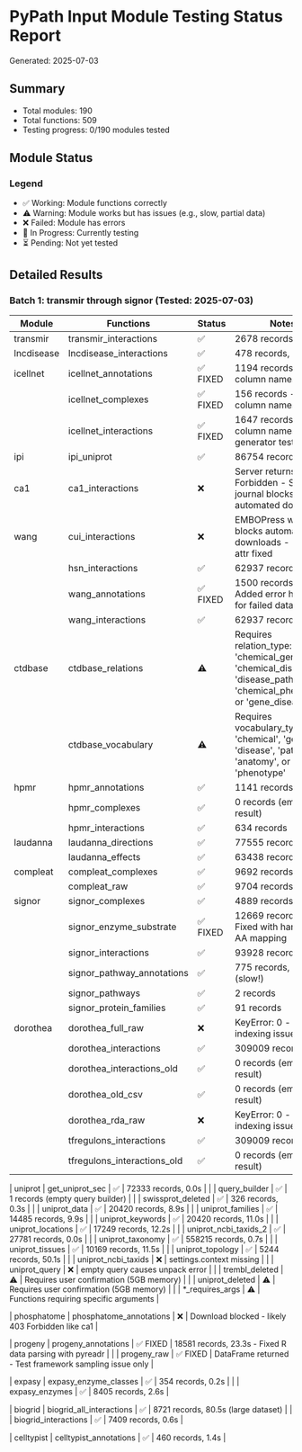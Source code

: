 # PyPath Input Module Testing Status Report
Generated: 2025-07-03

## Summary
- Total modules: 190
- Total functions: 509
- Testing progress: 0/190 modules tested

## Module Status

### Legend
- ✅ Working: Module functions correctly
- ⚠️ Warning: Module works but has issues (e.g., slow, partial data)
- ❌ Failed: Module has errors
- 🔄 In Progress: Currently testing
- ⏳ Pending: Not yet tested

## Detailed Results

### Batch 1: transmir through signor (Tested: 2025-07-03)

| Module | Functions | Status | Notes |
|--------|-----------|--------|-------|
| transmir | transmir_interactions | ✅ | 2678 records, 1.1s |
| lncdisease | lncdisease_interactions | ✅ | 478 records, 0.4s |
| icellnet | icellnet_annotations | ✅ FIXED | 1194 records - Fixed column names |
| | icellnet_complexes | ✅ FIXED | 156 records - Fixed column names |
| | icellnet_interactions | ✅ FIXED | 1647 records - Fixed column names & generator test |
| ipi | ipi_uniprot | ✅ | 86754 records, 0.1s |
| ca1 | ca1_interactions | ❌ | Server returns 403 Forbidden - Science journal blocks automated downloads |
| wang | cui_interactions | ❌ | EMBOPress website blocks automated downloads - 'fname' attr fixed |
| | hsn_interactions | ✅ | 62937 records, 0.6s |
| | wang_annotations | ✅ FIXED | 1500 records - Added error handling for failed datasets |
| | wang_interactions | ✅ | 62937 records, 0.4s |
| ctdbase | ctdbase_relations | ⚠️ | Requires relation_type: 'chemical_gene', 'chemical_disease', 'disease_pathway', 'chemical_phenotype', or 'gene_disease' |
| | ctdbase_vocabulary | ⚠️ | Requires vocabulary_type: 'chemical', 'gene', 'disease', 'pathway', 'anatomy', or 'phenotype' |
| hpmr | hpmr_annotations | ✅ | 1141 records |
| | hpmr_complexes | ✅ | 0 records (empty result) |
| | hpmr_interactions | ✅ | 634 records |
| laudanna | laudanna_directions | ✅ | 77555 records, 0.7s |
| | laudanna_effects | ✅ | 63438 records, 0.6s |
| compleat | compleat_complexes | ✅ | 9692 records, 2.0s |
| | compleat_raw | ✅ | 9704 records |
| signor | signor_complexes | ✅ | 4889 records |
| | signor_enzyme_substrate | ✅ FIXED | 12669 records - Fixed with hardcoded AA mapping |
| | signor_interactions | ✅ | 93928 records, 0.2s |
| | signor_pathway_annotations | ✅ | 775 records, 37.7s (slow!) |
| | signor_pathways | ✅ | 2 records |
| | signor_protein_families | ✅ | 91 records |
| dorothea | dorothea_full_raw | ❌ | KeyError: 0 - pandas indexing issue |
| | dorothea_interactions | ✅ | 309009 records, 0.0s |
| | dorothea_interactions_old | ✅ | 0 records (empty result) |
| | dorothea_old_csv | ✅ | 0 records (empty result) |
| | dorothea_rda_raw | ❌ | KeyError: 0 - pandas indexing issue |
| | tfregulons_interactions | ✅ | 309009 records, 0.0s |
| | tfregulons_interactions_old | ✅ | 0 records (empty result) |

| uniprot | get_uniprot_sec | ✅ | 72333 records, 0.0s |
| | query_builder | ✅ | 1 records (empty query builder) |
| | swissprot_deleted | ✅ | 326 records, 0.3s |
| | uniprot_data | ✅ | 20420 records, 8.9s |
| | uniprot_families | ✅ | 14485 records, 9.9s |
| | uniprot_keywords | ✅ | 20420 records, 11.0s |
| | uniprot_locations | ✅ | 17249 records, 12.2s |
| | uniprot_ncbi_taxids_2 | ✅ | 27781 records, 0.0s |
| | uniprot_taxonomy | ✅ | 558215 records, 0.7s |
| | uniprot_tissues | ✅ | 10169 records, 11.5s |
| | uniprot_topology | ✅ | 5244 records, 50.1s |
| | uniprot_ncbi_taxids | ❌ | settings.context missing |
| | uniprot_query | ❌ | empty query causes unpack error |
| | trembl_deleted | ⚠️ | Requires user confirmation (5GB memory) |
| | uniprot_deleted | ⚠️ | Requires user confirmation (5GB memory) |
| | *_requires_args | ⚠️ | Functions requiring specific arguments |

| phosphatome | phosphatome_annotations | ❌ | Download blocked - likely 403 Forbidden like ca1 |

| progeny | progeny_annotations | ✅ FIXED | 18581 records, 23.3s - Fixed R data parsing with pyreadr |
| | progeny_raw | ✅ FIXED | DataFrame returned - Test framework sampling issue only |

| expasy | expasy_enzyme_classes | ✅ | 354 records, 0.2s |
| | expasy_enzymes | ✅ | 8405 records, 2.6s |

| biogrid | biogrid_all_interactions | ✅ | 8721 records, 80.5s (large dataset) |
| | biogrid_interactions | ✅ | 7409 records, 0.6s |

| celltypist | celltypist_annotations | ✅ | 460 records, 1.4s |